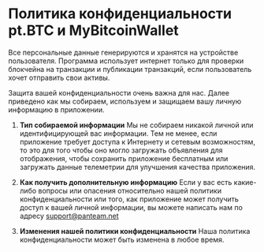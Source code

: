 ﻿# Политика конфиденциальности pt.BTC и MyBitcoinWallet

Все персональные данные генерируются и хранятся на устройстве пользователя. Программа использует интернет только для проверки блокчейна на транзакции и публикации транзакций, если пользователь хочет отправить свои активы.

Защита вашей конфиденциальности очень важна для нас. Далее приведено как мы собираем, используем и защищаем вашу личную информацию в приложении.

1. **Тип собираемой информации**
Мы не собираем никакой личной или идентифицирующей вас информации. Тем не менее, если приложение требует доступа к Интернету и сетевым возможностям, то это для того чтобы оно могло загружать объявления для отображения, чтобы сохранить приложение бесплатным или загружать данные телеметрии для улучшения качества приложения.

2. **Как получить дополнительную информацию**
Если у вас есть какие-либо вопросы или опасения относительно нашей политики конфиденциальности или того, как приложение может получить доступ к вашей личной информации, вы можете написать нам по адресу [support@panteam.net](mailto:support@panteam.net)

3. **Изменения нашей политики конфиденциальности**
Наша политика конфиденциальности может быть изменена в любое время.
